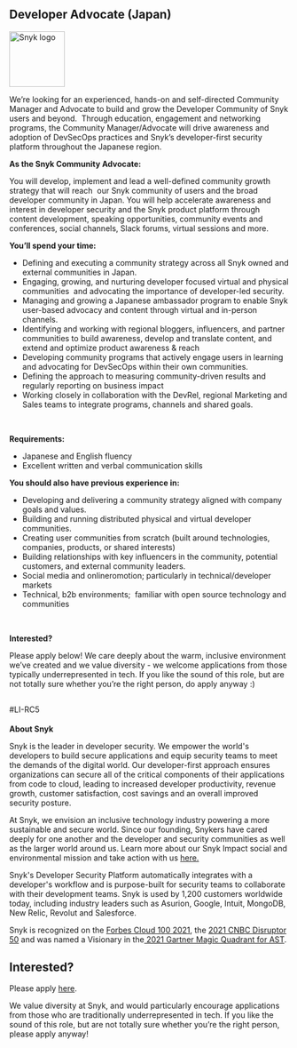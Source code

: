 Developer Advocate (Japan)
---

<img src="https://res.cloudinary.com/snyk/image/upload/v1537345894/press-kit/brand/logo-black.png" width="100" alt="Snyk logo" />

<p class="p1">We’re looking for an experienced, hands-on and self-directed Community Manager and Advocate to build and grow the Developer Community of Snyk users and beyond.&nbsp; Through education, engagement and networking programs, the Community Manager/Advocate will drive awareness and adoption of DevSecOps practices and Snyk’s developer-first security platform throughout the Japanese region.&nbsp;&nbsp;</p>
<p class="p1"><strong>As the Snyk Community Advocate:</strong></p>
<p class="p1">You will develop, implement and lead a well-defined community growth strategy that will reach&nbsp; our Snyk community of users and the broad developer community in Japan. You will help accelerate awareness and interest in developer security and the Snyk product platform through content development, speaking opportunities, community events and conferences, social channels, Slack forums, virtual sessions and more.</p>
<p class="p1"><strong>You’ll spend your time:</strong></p>
<ul>
<li class="p1">Defining and executing a community strategy across all Snyk owned and external communities in Japan.</li>
<li class="p1">Engaging, growing, and nurturing developer focused virtual and physical communities&nbsp; and advocating the importance of developer-led security.&nbsp;</li>
<li class="p1">Managing and growing a Japanese ambassador program to enable Snyk user-based advocacy and content through virtual and in-person channels.</li>
<li class="p1">Identifying and working with regional bloggers, influencers, and partner communities to build awareness, develop and translate content, and extend and optimize product awareness &amp; reach</li>
<li class="p1">Developing community programs that actively engage users in learning and advocating for DevSecOps within their own communities.&nbsp;</li>
<li class="p1">Defining the approach to measuring community-driven results and regularly reporting on business impact&nbsp;</li>
<li class="p1">Working closely in collaboration with the DevRel, regional Marketing and Sales teams to integrate programs, channels and shared goals.</li>
</ul>
<p class="p2">&nbsp;</p>
<p class="p1"><strong>Requirements:&nbsp;</strong></p>
<ul>
<li class="p1">Japanese and English fluency</li>
<li class="p1">Excellent written and verbal communication skills</li>
</ul>
<p class="p1"><strong>You should also have previous experience in:</strong></p>
<ul>
<li class="p1">Developing and delivering a community strategy aligned with company goals and values.</li>
<li class="p1">Building and running distributed physical and virtual developer communities.</li>
<li class="p1">Creating user communities from scratch (built around technologies, companies, products, or shared interests)</li>
<li class="p1">Building relationships with key influencers in the community, potential customers, and external community leaders.</li>
<li class="p1">Social media and onlineromotion; particularly in technical/developer markets&nbsp;</li>
<li class="p1">Technical, b2b environments;&nbsp; familiar with open source technology and communities</li>
</ul>
<p class="p2">&nbsp;</p>
<p class="p1"><strong>Interested?</strong></p>
<p class="p1">Please apply below! We care deeply about the warm, inclusive environment we’ve created and we value diversity - we welcome applications from those typically underrepresented in tech. If you like the sound of this role, but are not totally sure whether you’re the right person, do apply anyway :)</p>
<h2><span style="font-weight: 400; font-size: 14px;">#LI-RC5</span></h2><div class="content-conclusion"><p><strong>About Snyk</strong></p>
<p><span style="font-weight: 400;">Snyk is the leader in developer security. We empower the world's developers to build secure applications and equip security teams to meet the demands of the digital world. Our developer-first approach ensures organizations can secure all of the critical components of their applications from code to cloud, leading to increased developer productivity, revenue growth, customer satisfaction, cost savings and an overall improved security posture.&nbsp;</span></p>
<p><span style="font-weight: 400;">At Snyk, we envision an inclusive technology industry powering a more sustainable and secure world.</span> <span style="font-weight: 400;">Since our founding, Snykers have cared deeply for one another and the developer and security communities as well as the larger world around us. Learn more about our Snyk Impact social and environmental mission and take action with us </span><a href="https://snyk.io/about/snyk-impact/"><span style="font-weight: 400;">here.</span></a></p>
<p><span style="font-weight: 400;">Snyk's Developer Security Platform automatically integrates with a developer's workflow and is purpose-built for security teams to collaborate with their development teams. Snyk is used by 1,200 customers worldwide today, including industry leaders such as Asurion, Google, Intuit, MongoDB, New Relic, Revolut and Salesforce.</span></p>
<p><span style="font-weight: 400;">Snyk is recognized on the </span><a href="https://www.forbes.com/cloud100/#6f24b5ba5f94"><span style="font-weight: 400;">Forbes Cloud 100 2021</span></a><span style="font-weight: 400;">, the </span><a href="https://www.cnbc.com/2021/05/25/these-are-the-2021-cnbc-disruptor-50-companies.html"><span style="font-weight: 400;">2021 CNBC Disruptor 50</span></a><span style="font-weight: 400;"> and was named a Visionary in the</span><a href="https://snyk.io/blog/snyk-visionary-2021-gartner-magic-quadrant-for-ast/"><span style="font-weight: 400;"> 2021 Gartner Magic Quadrant for AST</span></a><span style="font-weight: 400;">.</span></p></div>

Interested?
---

Please apply [here](https://boards.greenhouse.io/snyk/jobs/5393169002#app).

We value diversity at Snyk, and would particularly encourage applications from those who are traditionally underrepresented in tech.
If you like the sound of this role, but are not totally sure whether you’re the right person, please apply anyway!
